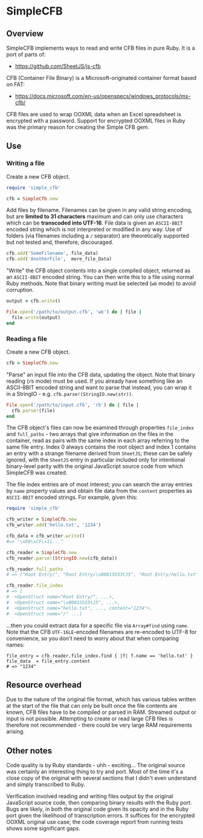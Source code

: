 # SimpleCFB
## Overview

SimpleCFB implements ways to read and write CFB files in pure Ruby. It is a port of parts of:

* https://github.com/SheetJS/js-cfb

CFB (Container File Binary) is a Microsoft-originated container format based on FAT:

* https://docs.microsoft.com/en-us/openspecs/windows_protocols/ms-cfb/

CFB files are used to wrap OOXML data when an Excel spreadsheet is encrypted with a password. Support for encrypted OOXML files in Ruby was the primary reason for creating the Simple CFB gem.



## Use
### Writing a file

Create a new CFB object.

```ruby
require 'simple_cfb'

cfb = SimpleCfb.new
```

Add files by filename. Filenames can be given in any valid string encoding, but are **limited to 31 characters** maximum and can only use characters which can be **transcoded into UTF-16**. File data is given an `ASCII-8BIT` encoded string which is not interpreted or modified in any way. Use of folders (via filenames including a `/` separator) are theoretically supported but not tested and, therefore, discouraged.

```ruby
cfb.add('SomeFilename', file_data)
cfb.add('AnotherFile',  more_file_Data)
```

"Write" the CFB object contents into a single compiled object, returned as an `ASCII-8BIT` encoded string. You can then write this to a file using normal Ruby methods. Note that binary writing must be selected (`wb` mode) to avoid corruption.

```ruby
output = cfb.write()

File.open('/path/to/output.cfb', 'wb') do | file |
  file.write(output)
end
```

### Reading a file

Create a new CFB object.

```ruby
cfb = SimpleCfb.new
```

"Parse" an input file into the CFB data, updating the object. Note that binary reading (`rb` mode) must be used. If you already have something
like an ASCII-8BIT encoded string and want to parse that instead, you can wrap it in a StringIO - e.g. `cfb.parse!(StringIO.new(str))`.

```ruby
File.open('/path/to/input.cfb', 'rb') do | file |
  cfb.parse!(file)
end
```

The CFB object's files can now be examined through properties `file_index` and `full_paths` - two arrays that give information on the files in the container, read as pairs with the same index in each array referring to the same file entry. Index 0 always contains the root object and index 1 contains an entry with a strange filename derived from `SheetJS`; these can be safely ignored, with the `SheetJS` entry in particular included only for intentional binary-level parity with the original JavaScript source code from which SimpleCFB was created.

The file index entries are of most interest; you can search the array entries by `name` property values and obtain file data from the `content` properties as `ASCII-8BIT` encoded strings. For example, given this:

```ruby
require 'simple_cfb'

cfb_writer = SimpleCfb.new
cfb_writer.add('hello.txt', '1234')

cfb_data = cfb_writer.write()
#=> "\xD0\xCF\x11..."

cfb_reader = SimpleCfb.new
cfb_reader.parse!(StringIO.new(cfb_data))

cfb_reader.full_paths
# => ["Root Entry/", "Root Entry/\u0001Sh33tJ5", "Root Entry/hello.txt", "/"]

cfb_reader.file_index
# => [
#  <OpenStruct name="Root Entry/", ...>,
#  <OpenStruct name="\u0001Sh33tJ5", ...>,
#  <OpenStruct name="hello.txt", ..., content="1234">,
#  <OpenStruct name="/" ...]
```

...then you could extract data for a specific file via `Array#find` using `name`. Note that the CFB `UTF-16LE`-encoded filenames are re-encoded to UTF-8 for convenience, so you don't need to worry about that when comparing names:

```
file_entry = cfb_reader.file_index.find { |f| f.name == 'hello.txt' }
file_data  = file_entry.content
# => "1234"
```



## Resource overhead

Due to the nature of the original file format, which has various tables written at the start of the file that can only be built once the file contents are known, CFB files have to be compiled or parsed in RAM. Streamed output or input is not possible. Attempting to create or read large CFB files is therefore not recommended - there could be very large RAM requirements arising.



## Other notes

Code quality is by Ruby standards - uhh - exciting... The original source was certainly an interesting thing to try and port. Most of the time it's a close copy of the original with several sections that I didn't even understand and simply transcribed to Ruby.

Verification involved reading and writing files output by the original JavaScript source code, then comparing binary results with the Ruby port. Bugs are likely, in both the original code given its opacity and in the Ruby port given the likelihood of transcription errors. It suffices for the encrypted OOXML original use case; the code coverage report from running tests shows some significant gaps.

